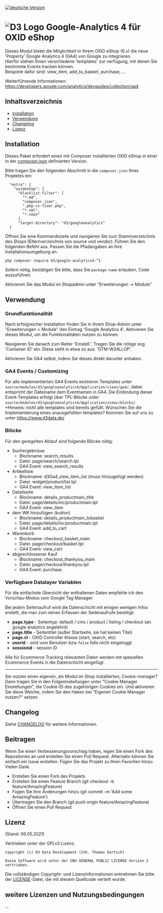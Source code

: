 [![deutsche Version](https://logos.oxidmodule.com/de2_xs.svg)](README.md)

# ![D3 Logo](https://logos.oxidmodule.com/d3logo_24x24.svg) Google-Analytics 4 für OXID eShop

Dieses Modul bietet die Möglichkeit in Ihrem OXID eShop (6.x) die neue 'Property' Google Analytics 4 (GA4) von Google
zu integrieren.  
Hierfür stehen Ihnen verschiedene 'templates' zur verfügung, mit denen Sie bestimmte Events tracken können.  
Beispiele dafür sind: view_item, add_to_basket, purchase, ...

Weiterführende Informationen: https://developers.google.com/analytics/devguides/collection/ga4

## Inhaltsverzeichnis

- [Installation](#installation)
- [Verwendung](#verwendung)
- [Changelog](#changelog)
- [Lizenz](#lizenz)

## Installation

Dieses Paket erfordert einen mit Composer installierten OXID eShop in einer in der [composer.json](composer.json) definierten Version.

Bitte tragen Sie den folgenden Abschnitt in die `composer.json` Ihres Projektes ein:

```
  "extra": {
    "oxideshop": {
      "blacklist-filter": [
        "*.md",
        "composer.json",
        ".php-cs-fixer.php",
        "*.xml",
        "*.neon"
      ],
      "target-directory": "d3/googleanalytics"
  }
```

Öffnen Sie eine Kommandozeile und navigieren Sie zum Stammverzeichnis des Shops (Elternverzeichnis von source und vendor). Führen Sie den folgenden Befehl aus. Passen Sie die Pfadangaben an Ihre Installationsumgebung an.


```bash
php composer require d3/google-analytics4:^1
```

Sofern nötig, bestätigen Sie bitte, dass Sie `package-name` erlauben, Code auszuführen.

Aktivieren Sie das Modul im Shopadmin unter "Erweiterungen -> Module".

## Verwendung
### Grundfunktionalität
Nach erfolgreicher Installation finden Sie in Ihrem Shop-Admin unter "Erweiterungen > Module" 
den Eintrag 'Google Analytics 4'.
Aktivieren Sie dieses Modul, um die Funktionalitäten nutzen zu können.

Navigieren Sie danach zum Reiter 'Einstell.'.
Tragen Sie die nötige sog. 'Container ID' ein. Diese sieht in etwa so aus: 'GTM-W34LLOP'.

Aktivieren Sie GA4 selbst, indem Sie dieses direkt darunter anhaken.

### GA4 Events / Customizing
Für alle implementierten GA4 Events existieren Templates unter `source/modules/d3/googleanalytics4/Application/views/ga4/`, dabei entspricht der Dateiname dem Eventnamen in GA4.
Die Einbindung dieser Event-Templates erfolgt über TPL-Blöcke unter `source/modules/d3/googleanalytics4/Application/views/blocks/`.  
*Hinweis: nicht alle templates sind bereits gefüllt. Wünschen Sie die Implementierung eines unausgefüllten templates?
Kommen Sie auf uns zu unter https://www.d3data.de/

### Blöcke
Für den geregelten Ablauf sind folgende Blöcke nötig:
- Suchergebnisse
  - Blockname: search_results 
  - Datei: page/search/search.tpl
  - GA4 Event: view_search_results
- Artikelliste
  - Blockname: d3Ga4_view_item_list (muss hinzugefügt werden) 
  - Datei: widget/product/list.tpl
  - GA4 Event: view_item_list
- Detailseite
  - Blockname: details_productmain_title
  - Datei: page/details/inc/productmain.tpl
  - GA4 Event: view_item
- dem WK hinzufügen (button)
  - Blockname: details_productmain_tobasket
  - Datei: page/details/inc/productmain.tpl
  - GA4 Event: add_to_cart
- Warenkorb
  - Blockname: checkout_basket_main
  - Datei: page/checkout/basket.tpl
  - GA4 Event: view_cart
- abgeschlossener Kauf
  - Blockname: checkout_thankyou_main
  - Datei: page/checkout/thankyou.tpl
  - GA4 Event: purchase

### Verfügbare Datalayer Variablen
Für die einfachste Übersicht der enthaltenen Daten empfehle ich den Vorschau-Modus vom Google Tag Manager.

Bei jedem Seitenaufruf wird die Datenschicht mit einigen wenigen Infos erstellt, die man zum reinen Erfassen der Seitenaufrufe benötigt:
+ **page.type** - Seitentyp: default / cms / product / listing / checkout (an google analytics angelehnt)
+ **page.title** - Seitentitel (außer Startseite, sie hat keinen Titel)
+ **page.cl** - OXID Controller Klasse (start, search, etc)
+ **userid** - oxId vom Benutzer bzw `false` falls nicht eingeloggt
+ **sessionid** - session iD

Alle für Ecommerce Tracking relevanten Daten werden mit speziellen Ecommerce Events in die Datenschicht eingefügt.

---

Sie nutzen einen eigenen, als Modul im Shop installierten, Cookie-manager? Dann tragen Sie in den Folgeeinstellungen 
unter "Cookie Manager Einstellungen", die Cookie-ID des zugehörigen Cookies ein. Und aktivieren Sie diese Weiche,
indem Sie den Haken bei "Eigenen Cookie Manager nutzen?" setzen.

## Changelog

Siehe [CHANGELOG](CHANGELOG.md) für weitere Informationen.

## Beitragen

Wenn Sie einen Verbesserungsvorschlag haben, legen Sie einen Fork des Repositories an und erstellen Sie einen Pull Request. Alternativ können Sie einfach ein Issue erstellen. Fügen Sie das Projekt zu Ihren Favoriten hinzu. Vielen Dank.

- Erstellen Sie einen Fork des Projekts
- Erstellen Sie einen Feature Branch (git checkout -b feature/AmazingFeature)
- Fügen Sie Ihre Änderungen hinzu (git commit -m 'Add some AmazingFeature')
- Übertragen Sie den Branch (git push origin feature/AmazingFeature)
- Öffnen Sie einen Pull Request

## Lizenz
(Stand: 06.05.2021)

Vertrieben unter der GPLv3 Lizenz.

```
Copyright (c) D3 Data Development (Inh. Thomas Dartsch)

Diese Software wird unter der GNU GENERAL PUBLIC LICENSE Version 3 vertrieben.
```

Die vollständigen Copyright- und Lizenzinformationen entnehmen Sie bitte der [LICENSE](LICENSE.md)-Datei, die mit diesem Quellcode verteilt wurde.

## weitere Lizenzen und Nutzungsbedingungen

...